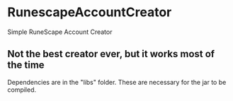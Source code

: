 # RunescapeAccountCreator
Simple RuneScape Account Creator

## Not the best creator ever, but it works most of the time
Dependencies are in the "libs" folder. These are necessary for the jar to be compiled.
